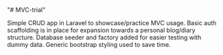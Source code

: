 "# MVC-trial" 

Simple CRUD app in Laravel to showcase/practice MVC usage.
Basic auth scaffolding is in place for expansion towards a personal blog/diary
structure. Database seeder and factory added for easier testing with dummy data.
Generic bootstrap styling used to save time.
